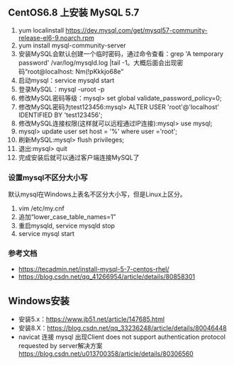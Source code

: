 ## CentOS6.8 上安装 MySQL 5.7
1. yum localinstall https://dev.mysql.com/get/mysql57-community-release-el6-9.noarch.rpm
2. yum install mysql-community-server
3. 安装MySQL会默认创建一个临时密码，通过命令查看：grep 'A temporary password' /var/log/mysqld.log |tail -1。大概后面会出现密码“root@localhost: Nm(!pKkkjo68e”
4. 启动mysql：service mysqld start
5. 登录MySQL：mysql -uroot -p
6. 修改MySQL密码等级：mysql> set global validate_password_policy=0;
7. 修改MySQL密码为test123456:mysql> ALTER USER 'root'@'localhost' IDENTIFIED BY 'test123456';
8. 修改MySQL连接权限(这样就可以远程通过IP连接):mysql> use mysql;
9. mysql> update user set host = '%' where user ='root';
10. 刷新MySQL:mysql> flush privileges;
11. 退出:mysql> quit
12. 完成安装后就可以通过客户端连接MySQL了
### 设置mysql不区分大小写
默认mysql在Windows上表名不区分大小写，但是Linux上区分。
1. vim /etc/my.cnf
2. 追加“lower_case_table_names=1”
3. 重启mysqld, service mysqld stop
4. service mysql start
### 参考文档
- https://tecadmin.net/install-mysql-5-7-centos-rhel/
- https://blog.csdn.net/qq_41266954/article/details/80858301


## Windows安装
- 安装5.x：https://www.jb51.net/article/147685.html
- 安装8.X：https://blog.csdn.net/qq_33236248/article/details/80046448
- navicat 连接 mysql 出现Client does not support authentication protocol requested by server解决方案
https://blog.csdn.net/u013700358/article/details/80306560